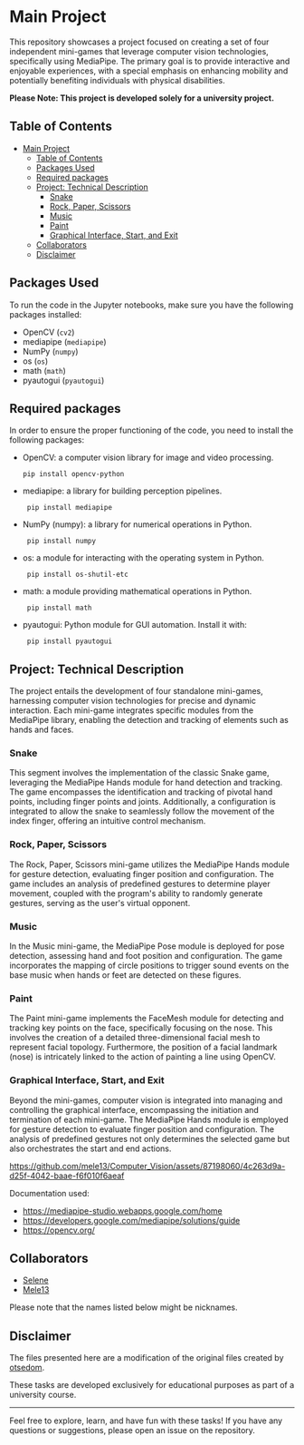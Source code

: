 # Main Project

This repository showcases a project focused on creating a set of four independent mini-games that leverage computer vision technologies, specifically using MediaPipe. The primary goal is to provide interactive and enjoyable experiences, with a special emphasis on enhancing mobility and potentially benefiting individuals with physical disabilities.

**Please Note: This project is developed solely for a university project.**

## Table of Contents
- [Main Project](#main-project)
  - [Table of Contents](#table-of-contents)
  - [Packages Used](#packages-used)
  - [Required packages](#required-packages)
  - [Project: Technical Description](#project-technical-description)
    - [Snake](#snake)
    - [Rock, Paper, Scissors](#rock-paper-scissors)
    - [Music](#music)
    - [Paint](#paint)
    - [Graphical Interface, Start, and Exit](#graphical-interface-start-and-exit)
  - [Collaborators](#collaborators)
  - [Disclaimer](#disclaimer)

## Packages Used
To run the code in the Jupyter notebooks, make sure you have the following packages installed:
- OpenCV (`cv2`)
- mediapipe (`mediapipe`)
- NumPy (`numpy`)
- os (`os`)
- math (`math`)
- pyautogui (`pyautogui`)

## Required packages
In order to ensure the proper functioning of the code, you need to install the following packages:

- OpenCV: a computer vision library for image and video processing.
   ```shell
   pip install opencv-python
   ```
- mediapipe: a library for building perception pipelines.
  ```shell
   pip install mediapipe
   ```
- NumPy (numpy): a library for numerical operations in Python.
  ```shell
   pip install numpy
   ```
- os: a module for interacting with the operating system in Python.
  ```shell
   pip install os-shutil-etc
   ```
- math: a module providing mathematical operations in Python.
  ```shell
   pip install math
   ```
- pyautogui: Python module for GUI automation. Install it with:
  ```shell
   pip install pyautogui
   ```

## Project: Technical Description
The project entails the development of four standalone mini-games, harnessing computer vision technologies for precise and dynamic interaction. Each mini-game integrates specific modules from the MediaPipe library, enabling the detection and tracking of elements such as hands and faces.

### Snake
This segment involves the implementation of the classic Snake game, leveraging the MediaPipe Hands module for hand detection and tracking. The game encompasses the identification and tracking of pivotal hand points, including finger points and joints. Additionally, a configuration is integrated to allow the snake to seamlessly follow the movement of the index finger, offering an intuitive control mechanism.

### Rock, Paper, Scissors
The Rock, Paper, Scissors mini-game utilizes the MediaPipe Hands module for gesture detection, evaluating finger position and configuration. The game includes an analysis of predefined gestures to determine player movement, coupled with the program's ability to randomly generate gestures, serving as the user's virtual opponent.

### Music
In the Music mini-game, the MediaPipe Pose module is deployed for pose detection, assessing hand and foot position and configuration. The game incorporates the mapping of circle positions to trigger sound events on the base music when hands or feet are detected on these figures.

### Paint
The Paint mini-game implements the FaceMesh module for detecting and tracking key points on the face, specifically focusing on the nose. This involves the creation of a detailed three-dimensional facial mesh to represent facial topology. Furthermore, the position of a facial landmark (nose) is intricately linked to the action of painting a line using OpenCV.

### Graphical Interface, Start, and Exit
Beyond the mini-games, computer vision is integrated into managing and controlling the graphical interface, encompassing the initiation and termination of each mini-game. The MediaPipe Hands module is employed for gesture detection to evaluate finger position and configuration. The analysis of predefined gestures not only determines the selected game but also orchestrates the start and end actions.

https://github.com/mele13/Computer_Vision/assets/87198060/4c263d9a-d25f-4042-baae-f6f010f6aeaf

Documentation used:
- https://mediapipe-studio.webapps.google.com/home
- https://developers.google.com/mediapipe/solutions/guide
- https://opencv.org/

## Collaborators
- [Selene](https://github.com/SeleneGonzalezCurbelo)
- [Mele13](https://github.com/mele13)

Please note that the names listed below might be nicknames.

## Disclaimer
The files presented here are a modification of the original files created by [otsedom](https://github.com/otsedom/otsedom.github.io/tree/main/VC/Trabajo).

These tasks are developed exclusively for educational purposes as part of a university course. 

--------------------------------------------------

Feel free to explore, learn, and have fun with these tasks! If you have any questions or suggestions, please open an issue on the repository.
